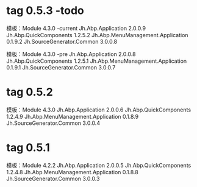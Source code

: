 # tag 0.5.3 -todo

模板：Module 4.3.0 -current
Jh.Abp.Application 2.0.0.9
Jh.Abp.QuickComponents 1.2.5.2
Jh.Abp.MenuManagement.Application 0.1.9.2
Jh.SourceGenerator.Common 3.0.0.8

模板：Module 4.3.0 -pre
Jh.Abp.Application 2.0.0.8
Jh.Abp.QuickComponents 1.2.5.1
Jh.Abp.MenuManagement.Application 0.1.9.1
Jh.SourceGenerator.Common 3.0.0.7

# tag 0.5.2

模板：Module 4.3.0
Jh.Abp.Application 2.0.0.6
Jh.Abp.QuickComponents 1.2.4.9
Jh.Abp.MenuManagement.Application 0.1.8.9
Jh.SourceGenerator.Common 3.0.0.4

# tag 0.5.1

模板：Module 4.2.2
Jh.Abp.Application 2.0.0.5
Jh.Abp.QuickComponents 1.2.4.8
Jh.Abp.MenuManagement.Application 0.1.8.8
Jh.SourceGenerator.Common 3.0.0.3
